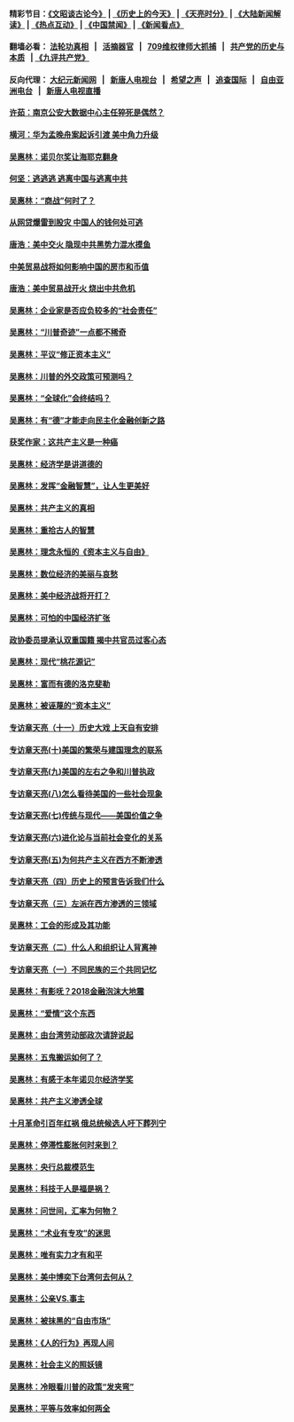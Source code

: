 #### 精彩节目：[《文昭谈古论今》](http://134.209.198.168/wenzhao) | [《历史上的今天》](http://134.209.198.168/today-in-history) | [《天亮时分》](http://134.209.198.168/tianliang) | [《大陆新闻解读》](http://134.209.198.168/ntdtv-comedy) | [《热点互动》](http://134.209.198.168/ntdtv-rdhd)  | [《中国禁闻》](http://134.209.198.168/ntdtv-news) | [《新闻看点》](http://134.209.198.168/news-insight) 

  #### 翻墙必看： [法轮功真相](http://134.209.198.168:10000/videos/truth.html) &nbsp;&nbsp;|&nbsp;&nbsp; [活摘器官](http://134.209.198.168:10000/videos/res/Organs/) &nbsp;&nbsp;|&nbsp;&nbsp; [709维权律师大抓捕](http://134.209.198.168:10000/videos/709/) &nbsp;&nbsp;|&nbsp;&nbsp; [共产党的历史与本质](http://134.209.198.168:10000/videos/ccp.html) &nbsp;&nbsp;| [《九评共产党》](http://134.209.198.168:10000/videos/jiuping/) 

#### 反向代理： [大纪元新闻网](http://134.209.198.168:10080/) &nbsp;&nbsp;|&nbsp;&nbsp; [新唐人电视台](http://134.209.198.168:8000/) &nbsp;&nbsp;|&nbsp;&nbsp; [希望之声](http://134.209.198.168:8200/) &nbsp;&nbsp;|&nbsp;&nbsp; [追查国际](http://134.209.198.168:10010/) &nbsp;&nbsp;|&nbsp;&nbsp; [自由亚洲电台](http://134.209.198.168:9800/) &nbsp;&nbsp;|&nbsp;&nbsp; [新唐人电视直播](http://134.209.198.168/) 

#### [许茹：南京公安大数据中心主任猝死是偶然？](../pages/nsc423/n11064744.md?t=04201538) 

#### [横河：华为孟晚舟案起诉引渡 美中角力升级](../pages/nsc423/n11027230.md?t=04201538) 

#### [吴惠林：诺贝尔奖让海耶克翻身](../pages/nsc423/n10890049.md?t=04201538) 

#### [何坚：逃逃逃 逃离中国与逃离中共](../pages/nsc423/n10592891.md?t=04201538) 

#### [吴惠林：“商战”何时了？](../pages/nsc423/n10573558.md?t=04201538) 

#### [从网贷爆雷到股灾 中国人的钱何处可逃](../pages/nsc423/n10572800.md?t=04201538) 

#### [唐浩：美中交火 隐现中共黑势力混水摸鱼](../pages/nsc423/n10544040.md?t=04201538) 

#### [中美贸易战将如何影响中国的房市和币值](../pages/nsc423/n10543697.md?t=04201538) 

#### [唐浩：美中贸易战开火 烧出中共危机](../pages/nsc423/n10540126.md?t=04201538) 

#### [吴惠林：企业家是否应负较多的“社会责任”](../pages/nsc423/n10535022.md?t=04201538) 

#### [吴惠林：“川普奇迹”一点都不稀奇](../pages/nsc423/n10512808.md?t=04201538) 

#### [吴惠林：平议“修正资本主义”](../pages/nsc423/n10495724.md?t=04201538) 

#### [吴惠林：川普的外交政策可预测吗？](../pages/nsc423/n10462387.md?t=04201538) 

#### [吴惠林：“全球化”会终结吗？](../pages/nsc423/n10452838.md?t=04201538) 

#### [吴惠林：有“德”才能走向民主化金融创新之路](../pages/nsc423/n10432292.md?t=04201538) 

#### [获奖作家：这共产主义是一种癌](../pages/nsc423/n10431541.md?t=04201538) 

#### [吴惠林：经济学是讲道德的](../pages/nsc423/n10398014.md?t=04201538) 

#### [吴惠林：发挥“金融智慧”，让人生更美好](../pages/nsc423/n10375019.md?t=04201538) 

#### [吴惠林：共产主义的真相](../pages/nsc423/n10351394.md?t=04201538) 

#### [吴惠林：重拾古人的智慧](../pages/nsc423/n10337691.md?t=04201538) 

#### [吴惠林：理念永恒的《资本主义与自由》](../pages/nsc423/n10316274.md?t=04201538) 

#### [吴惠林：数位经济的美丽与哀愁](../pages/nsc423/n10292946.md?t=04201538) 

#### [吴惠林：美中经济战将开打？](../pages/nsc423/n10258825.md?t=04201538) 

#### [吴惠林：可怕的中国经济扩张](../pages/nsc423/n10219147.md?t=04201538) 

#### [政协委员提承认双重国籍 揭中共官员过客心态](../pages/nsc423/n10208809.md?t=04201538) 

#### [吴惠林：现代“桃花源记”](../pages/nsc423/n10185234.md?t=04201538) 

#### [吴惠林：富而有德的洛克斐勒](../pages/nsc423/n10142264.md?t=04201538) 

#### [吴惠林：被诬蔑的“资本主义”](../pages/nsc423/n10124816.md?t=04201538) 

#### [专访章天亮（十一）历史大戏 上天自有安排](../pages/nsc423/n10094905.md?t=04201538) 

#### [专访章天亮(十)美国的繁荣与建国理念的联系](../pages/nsc423/n10094899.md?t=04201538) 

#### [专访章天亮(九)美国的左右之争和川普执政](../pages/nsc423/n10094889.md?t=04201538) 

#### [专访章天亮(八)怎么看待美国的一些社会现象](../pages/nsc423/n10094857.md?t=04201538) 

#### [专访章天亮(七)传统与现代——美国价值之争](../pages/nsc423/n10093140.md?t=04201538) 

#### [专访章天亮(六)进化论与当前社会变化的关系](../pages/nsc423/n10092036.md?t=04201538) 

#### [专访章天亮(五)为何共产主义在西方不断渗透](../pages/nsc423/n10083620.md?t=04201538) 

#### [专访章天亮（四）历史上的预言告诉我们什么](../pages/nsc423/n10083606.md?t=04201538) 

#### [专访章天亮（三）左派在西方渗透的三领域](../pages/nsc423/n10081115.md?t=04201538) 

#### [吴惠林：工会的形成及其功能](../pages/nsc423/n10080633.md?t=04201538) 

#### [专访章天亮（二）什么人和组织让人背离神](../pages/nsc423/n10076637.md?t=04201538) 

#### [专访章天亮（一）不同民族的三个共同记忆](../pages/nsc423/n10074188.md?t=04201538) 

#### [吴惠林：有影呒？2018金融泡沫大地震](../pages/nsc423/n10040534.md?t=04201538) 

#### [吴惠林：“爱情”这个东西](../pages/nsc423/n10019423.md?t=04201538) 

#### [吴惠林：由台湾劳动部政次请辞说起](../pages/nsc423/n9979679.md?t=04201538) 

#### [吴惠林：五鬼搬运如何了？](../pages/nsc423/n9925338.md?t=04201538) 

#### [吴惠林：有感于本年诺贝尔经济学奖](../pages/nsc423/n9871883.md?t=04201538) 

#### [吴惠林：共产主义渗透全球](../pages/nsc423/n9812748.md?t=04201538) 

#### [十月革命引百年红祸 俄总统候选人吁下葬列宁](../pages/nsc423/n9810182.md?t=04201538) 

#### [吴惠林：停滞性膨胀何时来到？](../pages/nsc423/n9764136.md?t=04201538) 

#### [吴惠林：央行总裁模范生](../pages/nsc423/n9728134.md?t=04201538) 

#### [吴惠林：科技于人是福是祸？](../pages/nsc423/n9672982.md?t=04201538) 

#### [吴惠林：问世间，汇率为何物？](../pages/nsc423/n9621788.md?t=04201538) 

#### [吴惠林：“术业有专攻”的迷思](../pages/nsc423/n9580363.md?t=04201538) 

#### [吴惠林：唯有实力才有和平](../pages/nsc423/n9529599.md?t=04201538) 

#### [吴惠林：美中博奕下台湾何去何从？](../pages/nsc423/n9483598.md?t=04201538) 

#### [吴惠林：公亲VS.事主](../pages/nsc423/n9425637.md?t=04201538) 

#### [吴惠林：被抹黑的“自由市场”](../pages/nsc423/n9351545.md?t=04201538) 

#### [吴惠林：《人的行为》再现人间](../pages/nsc423/n9296339.md?t=04201538) 

#### [吴惠林：社会主义的照妖镜](../pages/nsc423/n9243460.md?t=04201538) 

#### [吴惠林：冷眼看川普的政策“发夹弯”](../pages/nsc423/n9120684.md?t=04201538) 

#### [吴惠林：平等与效率如何两全](../pages/nsc423/n9075430.md?t=04201538) 

